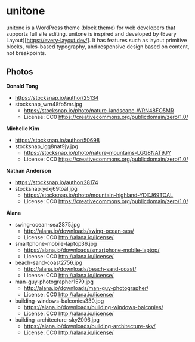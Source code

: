 # unitone

unitone is a WordPress theme (block theme) for web developers that supports full site editing. unitone is inspired and developed by (Every Layout)[https://every-layout.dev/]. It has features such as layout primitive blocks, rules-based typography, and responsive design based on content, not breakpoints.

## Photos

**Donald Tong**
- https://stocksnap.io/author/25134
- stocksnap_wrn48fo5mr.jpg
  - https://stocksnap.io/photo/nature-landscape-WRN48FO5MR
  - License: CC0 https://creativecommons.org/publicdomain/zero/1.0/

**Michelle Kim**
- https://stocksnap.io/author/50698
- stocksnap_lgg8nat9jy.jpg
  - https://stocksnap.io/photo/nature-mountains-LGG8NAT9JY
  - License: CC0 https://creativecommons.org/publicdomain/zero/1.0/

**Nathan Anderson**
- https://stocksnap.io/author/28174
- stocksnap_ydxj69toal.jpg
  - https://stocksnap.io/photo/mountain-highland-YDXJ69TOAL
  - License: CC0 https://creativecommons.org/publicdomain/zero/1.0/

**Alana**
- swing-ocean-sea2875.jpg
  - http://alana.io/downloads/swing-ocean-sea/
  - License: CC0 http://alana.io/license/
- smartphone-mobile-laptop36.jpg
  - https://alana.io/downloads/smartphone-mobile-laptop/
  - License: CC0 http://alana.io/license/
- beach-sand-coast2756.jpg
  - http://alana.io/downloads/beach-sand-coast/
  - License: CC0 http://alana.io/license/
- man-guy-photographer1579.jpg
  - http://alana.io/downloads/man-guy-photographer/
  - License: CC0 http://alana.io/license/
- building-windows-balconies330.jpg
  - https://alana.io/downloads/building-windows-balconies/
  - License: CC0 http://alana.io/license/
- building-architecture-sky2096.jpg
  - https://alana.io/downloads/building-architecture-sky/
  - License: CC0 http://alana.io/license/
